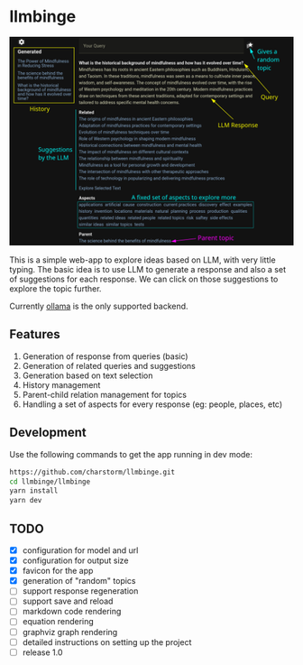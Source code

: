 # llmbinge

![Screenshot](docs/llmbinge.png)

This is a simple web-app to explore ideas based on LLM, with very little typing.
The basic idea is to use LLM to generate a response and also a set of suggestions for each response.
We can click on those suggestions to explore the topic further.

Currently [ollama](https://github.com/jmorganca/ollama) is the only supported backend.

## Features
1. Generation of response from queries (basic)
2. Generation of related queries and suggestions
3. Generation based on text selection
4. History management
5. Parent-child relation management for topics
6. Handling a set of aspects for every response (eg: people, places, etc)

## Development
Use the following commands to get the app running in dev mode:

```bash
https://github.com/charstorm/llmbinge.git
cd llmbinge/llmbinge
yarn install
yarn dev
```

## TODO

- [x] configuration for model and url
- [x] configuration for output size
- [x] favicon for the app
- [x] generation of "random" topics
- [ ] support response regeneration
- [ ] support save and reload
- [ ] markdown code rendering
- [ ] equation rendering
- [ ] graphviz graph rendering
- [ ] detailed instructions on setting up the project
- [ ] release 1.0
